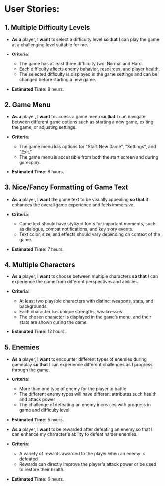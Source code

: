 # User Stories:

## 1. Multiple Difficulty Levels

- **As a** player, **I want** to select a difficulty level **so that** I can play the game at a challenging level suitable for me.

- **Criteria**:
  - The game has at least three difficulty two: Normal and Hard.
  - Each difficulty affects enemy behavior, resources, and player health.
  - The selected difficulty is displayed in the game settings and can be changed before starting a new game.

- **Estimated Time**: 8 hours.


## 2. Game Menu

- **As a** player, **I want** to access a game menu **so that** I can navigate between different game options such as starting a new game, exiting the game, or adjusting settings.
  
- **Criteria**:
  - The game menu has options for "Start New Game", "Settings", and "Exit."
  - The game menu is accessible from both the start screen and during gameplay.

- **Estimated Time**: 6 hours.


## 3. Nice/Fancy Formatting of Game Text

- **As a** player, **I want** the game text to be visually appealing **so that** it enhances the overall game experience and feels immersive.

- **Criteria**:
  - Game text should have stylized fonts for important moments, such as dialogue, combat notifications, and key story events.
  - Text color, size, and effects should vary depending on context of the game.

- **Estimated Time**: 7 hours.


## 4. Multiple Characters

- **As a** player, **I want** to choose between multiple characters **so that** I can experience the game from different perspectives and abilities.

- **Criteria**:
  - At least two playable characters with distinct weapons, stats, and backgrounds.
  - Each character has unique strengths, weaknesses.
  - The chosen character is displayed in the game’s menu, and their stats are shown during the game.

- **Estimated Time**: 12 hours.

## 5. Enemies

- **As a** player, **I want** to encounter different types of enemies during gameplay **so that** I can experience different challenges as I progress through the game.

- **Criteria**:
  - More than one type of enemy for the player to battle
  - The different enemy types will have different attributes such health and attack power
  - The challenge of defeating an enemy increases with progress in game and difficulty level

- **Estimated Time**: 5 hours.


- **As a** player, **I want** to be rewarded after defeating an enemy so that I can enhance my character's ability to defeat harder enemies.

- **Criteria**:
  - A variety of rewards awarded to the player when an enemy is defeated
  - Rewards can directly improve the player's attack power or be used to restore their health.

- **Estimated Time**: 6 hours.